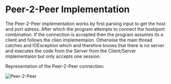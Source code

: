 # Peer-2-Peer Implementation

The Peer-2-Peer implementation works by first parsing input to get the host and port adress.
After which the program attempts to connect the host/port combination.
If the connection is accepted then the program assumes its a client and follows the clien implementaion.
Otherwise the main thread catches and IOException which and therefore knows that there is no server and executes the code from the Server from the Client/Server implementaion but only accepts one session.

Representation of the Peer-2-Peer connection:


![Peer-2-Peer](https://raw.githubusercontent.com/michaelrinos/Connect-Fout-Client-Server/tree/master/images/P2P.png)


